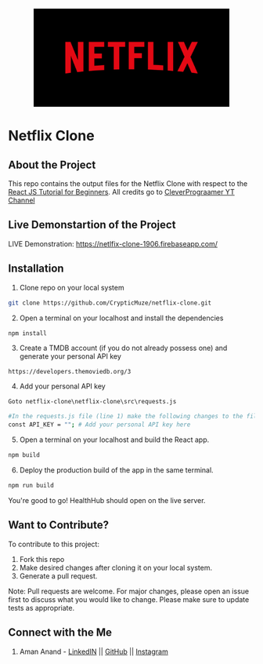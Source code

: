 <p align="center">
<img src="https://github.com/CrypticMuze/netflix-clone/blob/master/netflix-clone/public/netflixlogo.png" alt="HealthHubLogo" height=200px width=400px/>
</p>

# Netflix Clone

## About the Project

  This repo contains the output files for the Netflix Clone with respect to the [React JS Tutorial for Beginners](https://www.youtube.com/watch?v=-cMqr9HpZ-Y). All credits go to [CleverPrograamer YT Channel](https://www.youtube.com/channel/UCqrILQNl5Ed9Dz6CGMyvMTQ)

## Live Demonstartion of the Project

  LIVE Demonstration: https://netlfix-clone-1906.firebaseapp.com/

## Installation

1. Clone repo on your local system

```bash
git clone https://github.com/CrypticMuze/netflix-clone.git
```
2. Open a terminal on your localhost and install the dependencies

```bash
npm install
```
3. Create a TMDB account (if you do not already possess one) and generate your personal API key

```
https://developers.themoviedb.org/3
```
4. Add your personal API key

```
Goto netflix-clone\netflix-clone\src\requests.js
```
```bash
#In the requests.js file (line 1) make the following changes to the file -->
const API_KEY = ""; # Add your personal API key here

```
5. Open a terminal on your localhost and build the React app.

```bash
npm build
```

6. Deploy the production build of the app in the same terminal.
```bash
npm run build
```
You're good to go! HealthHub should open on the live server.

## Want to Contribute?
To contribute to this project:
1. Fork this repo
2. Make desired changes after cloning it on your local system.
3. Generate a pull request.

Note: Pull requests are welcome. For major changes, please open an issue first to discuss what you would like to change. Please make sure to update tests as appropriate.

## Connect with the Me
1. Aman Anand - [LinkedIN](https://www.linkedin.com/in/amanxanand/) || [GitHub](https://github.com/aman-anand1906) || [Instagram](https://www.instagram.com/aman_anand_619/")

